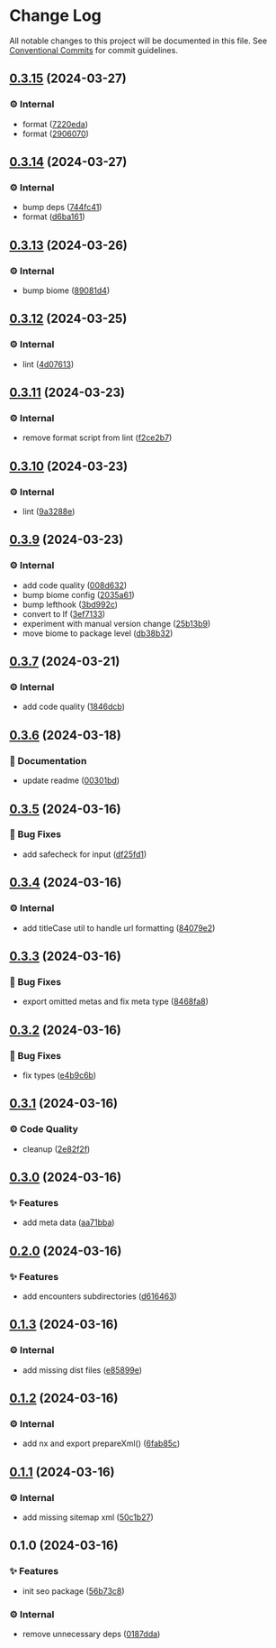 # Change Log

All notable changes to this project will be documented in this file.
See [Conventional Commits](https://conventionalcommits.org) for commit guidelines.

## [0.3.15](https://github.com/exile-watch/nucleus/compare/@exile-watch/seo@0.3.14...@exile-watch/seo@0.3.15) (2024-03-27)


### ⚙️ Internal

* format ([7220eda](https://github.com/exile-watch/nucleus/commit/7220edabf1af0ea44f2580d231f47c994d8c7434))
* format ([2906070](https://github.com/exile-watch/nucleus/commit/2906070a3596880399e9afe2d589492d3dcd9f31))



## [0.3.14](https://github.com/exile-watch/nucleus/compare/@exile-watch/seo@0.3.13...@exile-watch/seo@0.3.14) (2024-03-27)


### ⚙️ Internal

* bump deps ([744fc41](https://github.com/exile-watch/nucleus/commit/744fc419164de7c3b3f894e467427783dac259df))
* format ([d6ba161](https://github.com/exile-watch/nucleus/commit/d6ba16157940e546f7d28eaf40cd4829cb6819ef))



## [0.3.13](https://github.com/exile-watch/nucleus/compare/@exile-watch/seo@0.3.12...@exile-watch/seo@0.3.13) (2024-03-26)


### ⚙️ Internal

* bump biome ([89081d4](https://github.com/exile-watch/nucleus/commit/89081d478aa532871e1092a9889f265f8cac912d))



## [0.3.12](https://github.com/exile-watch/nucleus/compare/@exile-watch/seo@0.3.11...@exile-watch/seo@0.3.12) (2024-03-25)


### ⚙️ Internal

* lint ([4d07613](https://github.com/exile-watch/nucleus/commit/4d076138773cbc947d00f84cfe213249a1c4e933))



## [0.3.11](https://github.com/exile-watch/nucleus/compare/@exile-watch/seo@0.3.10...@exile-watch/seo@0.3.11) (2024-03-23)


### ⚙️ Internal

* remove format script from lint ([f2ce2b7](https://github.com/exile-watch/nucleus/commit/f2ce2b71142d0fc865530729778cf9d3e210f4b7))



## [0.3.10](https://github.com/exile-watch/nucleus/compare/@exile-watch/seo@0.3.9...@exile-watch/seo@0.3.10) (2024-03-23)


### ⚙️ Internal

* lint ([9a3288e](https://github.com/exile-watch/nucleus/commit/9a3288ef9aecad86a5f82d2523a25ddabbe60b70))



## [0.3.9](https://github.com/exile-watch/nucleus/compare/@exile-watch/seo@0.3.7...@exile-watch/seo@0.3.9) (2024-03-23)


### ⚙️ Internal

* add code quality ([008d632](https://github.com/exile-watch/nucleus/commit/008d632819e171b0fcd733a9717eb8d7b363951b))
* bump biome config ([2035a61](https://github.com/exile-watch/nucleus/commit/2035a617bd7c9348355370669a8a5b3e1bbcfc29))
* bump lefthook ([3bd992c](https://github.com/exile-watch/nucleus/commit/3bd992cfb60dda09080cf5916560e8a57c582100))
* convert to lf ([3ef7133](https://github.com/exile-watch/nucleus/commit/3ef71335552acf5496ba13966f5408736ae06be3))
* experiment with manual version change ([25b13b9](https://github.com/exile-watch/nucleus/commit/25b13b954bcc7813c6c4b63378ed9963bff5ba35))
* move biome to package level ([db38b32](https://github.com/exile-watch/nucleus/commit/db38b3260e9cbac5735893c5b0b989314607fea4))



## [0.3.7](https://github.com/exile-watch/nucleus/compare/@exile-watch/seo@0.3.6...@exile-watch/seo@0.3.7) (2024-03-21)


### ⚙️ Internal

* add code quality ([1846dcb](https://github.com/exile-watch/nucleus/commit/1846dcbf16a2a69db883e4d68ba0f974b8540e92))



## [0.3.6](https://github.com/exile-watch/nucleus/compare/@exile-watch/seo@0.3.5...@exile-watch/seo@0.3.6) (2024-03-18)


### 📄 Documentation

* update readme ([00301bd](https://github.com/exile-watch/nucleus/commit/00301bdff64bc2af654c7930a92b41eed722f6cc))



## [0.3.5](https://github.com/exile-watch/nucleus/compare/@exile-watch/seo@0.3.4...@exile-watch/seo@0.3.5) (2024-03-16)


### 🐞 Bug Fixes

* add safecheck for input ([df25fd1](https://github.com/exile-watch/nucleus/commit/df25fd1fb1826788cad03f12dd05e531bffe1565))



## [0.3.4](https://github.com/exile-watch/nucleus/compare/@exile-watch/seo@0.3.3...@exile-watch/seo@0.3.4) (2024-03-16)


### ⚙️ Internal

* add titleCase util to handle url formatting ([84079e2](https://github.com/exile-watch/nucleus/commit/84079e27257301b404c5ec5dc396e52f4a364b04))



## [0.3.3](https://github.com/exile-watch/nucleus/compare/@exile-watch/seo@0.3.2...@exile-watch/seo@0.3.3) (2024-03-16)


### 🐞 Bug Fixes

* export omitted metas and fix meta type ([8468fa8](https://github.com/exile-watch/nucleus/commit/8468fa837c33f1bbc7e4b3cb5a0d147dd765ad3c))



## [0.3.2](https://github.com/exile-watch/nucleus/compare/@exile-watch/seo@0.3.1...@exile-watch/seo@0.3.2) (2024-03-16)


### 🐞 Bug Fixes

* fix types ([e4b9c6b](https://github.com/exile-watch/nucleus/commit/e4b9c6b5d04647be3b650ce7ee9117b54f5e906d))



## [0.3.1](https://github.com/exile-watch/nucleus/compare/@exile-watch/seo@0.3.0...@exile-watch/seo@0.3.1) (2024-03-16)


### ⚙️ Code Quality

* cleanup ([2e82f2f](https://github.com/exile-watch/nucleus/commit/2e82f2fde74747ec5eb3f7132294e7cd994461fc))



## [0.3.0](https://github.com/exile-watch/nucleus/compare/@exile-watch/seo@0.2.0...@exile-watch/seo@0.3.0) (2024-03-16)


### ✨ Features

* add meta data ([aa71bba](https://github.com/exile-watch/nucleus/commit/aa71bbaf57e73b355979bb86d4348e6a1be07f3a))



## [0.2.0](https://github.com/exile-watch/nucleus/compare/@exile-watch/seo@0.1.3...@exile-watch/seo@0.2.0) (2024-03-16)


### ✨ Features

* add encounters subdirectories ([d616463](https://github.com/exile-watch/nucleus/commit/d61646319c303227ebc607bbcf62a8cc5a2d26d5))



## [0.1.3](https://github.com/exile-watch/nucleus/compare/@exile-watch/seo@0.1.2...@exile-watch/seo@0.1.3) (2024-03-16)


### ⚙️ Internal

* add missing dist files ([e85899e](https://github.com/exile-watch/nucleus/commit/e85899e221f2070d21cb3f669103041e80bfccda))



## [0.1.2](https://github.com/exile-watch/nucleus/compare/@exile-watch/seo@0.1.1...@exile-watch/seo@0.1.2) (2024-03-16)


### ⚙️ Internal

* add nx and export prepareXml() ([6fab85c](https://github.com/exile-watch/nucleus/commit/6fab85c99a2276c97f7bb9deda35527a4eecf1f5))



## [0.1.1](https://github.com/exile-watch/nucleus/compare/@exile-watch/seo@0.1.0...@exile-watch/seo@0.1.1) (2024-03-16)


### ⚙️ Internal

* add missing sitemap xml ([50c1b27](https://github.com/exile-watch/nucleus/commit/50c1b27973a98554d6931f0729e37f3bc6b10927))



## 0.1.0 (2024-03-16)


### ✨ Features

* init seo package ([56b73c8](https://github.com/exile-watch/nucleus/commit/56b73c8de752ab7e2fc598d834fccf5f8a385b49))


### ⚙️ Internal

* remove unnecessary deps ([0187dda](https://github.com/exile-watch/nucleus/commit/0187dda43293646233d6b771b667dc27622c2e53))
